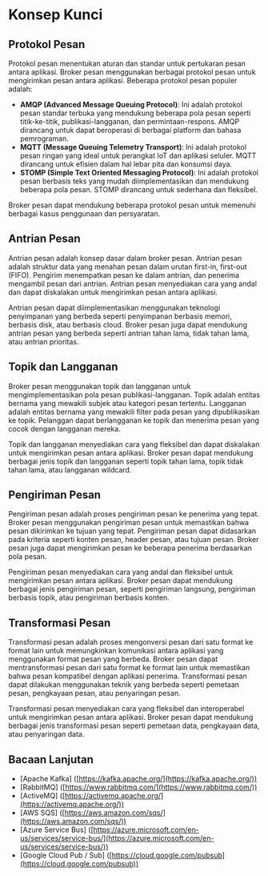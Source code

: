# Konsep Kunci

## **Protokol Pesan**

Protokol pesan menentukan aturan dan standar untuk pertukaran pesan antara aplikasi. Broker pesan menggunakan berbagai protokol pesan untuk mengirimkan pesan antara aplikasi. Beberapa protokol pesan populer adalah:

- **AMQP (Advanced Message Queuing Protocol)**: Ini adalah protokol pesan standar terbuka yang mendukung beberapa pola pesan seperti titik-ke-titik, publikasi-langganan, dan permintaan-respons. AMQP dirancang untuk dapat beroperasi di berbagai platform dan bahasa pemrograman.
- **MQTT (Message Queuing Telemetry Transport)**: Ini adalah protokol pesan ringan yang ideal untuk perangkat IoT dan aplikasi seluler. MQTT dirancang untuk efisien dalam hal lebar pita dan konsumsi daya.
- **STOMP (Simple Text Oriented Messaging Protocol)**: Ini adalah protokol pesan berbasis teks yang mudah diimplementasikan dan mendukung beberapa pola pesan. STOMP dirancang untuk sederhana dan fleksibel.

Broker pesan dapat mendukung beberapa protokol pesan untuk memenuhi berbagai kasus penggunaan dan persyaratan.

## **Antrian Pesan**

Antrian pesan adalah konsep dasar dalam broker pesan. Antrian pesan adalah struktur data yang menahan pesan dalam urutan first-in, first-out (FIFO). Pengirim menempatkan pesan ke dalam antrian, dan penerima mengambil pesan dari antrian. Antrian pesan menyediakan cara yang andal dan dapat diskalakan untuk mengirimkan pesan antara aplikasi.

Antrian pesan dapat diimplementasikan menggunakan teknologi penyimpanan yang berbeda seperti penyimpanan berbasis memori, berbasis disk, atau berbasis cloud. Broker pesan juga dapat mendukung antrian pesan yang berbeda seperti antrian tahan lama, tidak tahan lama, atau antrian prioritas.

## **Topik dan Langganan**

Broker pesan menggunakan topik dan langganan untuk mengimplementasikan pola pesan publikasi-langganan. Topik adalah entitas bernama yang mewakili subjek atau kategori pesan tertentu. Langganan adalah entitas bernama yang mewakili filter pada pesan yang dipublikasikan ke topik. Pelanggan dapat berlangganan ke topik dan menerima pesan yang cocok dengan langganan mereka.

Topik dan langganan menyediakan cara yang fleksibel dan dapat diskalakan untuk mengirimkan pesan antara aplikasi. Broker pesan dapat mendukung berbagai jenis topik dan langganan seperti topik tahan lama, topik tidak tahan lama, atau langganan wildcard.

## **Pengiriman Pesan**

Pengiriman pesan adalah proses pengiriman pesan ke penerima yang tepat. Broker pesan menggunakan pengiriman pesan untuk memastikan bahwa pesan dikirimkan ke tujuan yang tepat. Pengiriman pesan dapat didasarkan pada kriteria seperti konten pesan, header pesan, atau tujuan pesan. Broker pesan juga dapat mengirimkan pesan ke beberapa penerima berdasarkan pola pesan.

Pengiriman pesan menyediakan cara yang andal dan fleksibel untuk mengirimkan pesan antara aplikasi. Broker pesan dapat mendukung berbagai jenis pengiriman pesan, seperti pengiriman langsung, pengiriman berbasis topik, atau pengiriman berbasis konten.

## **Transformasi Pesan**

Transformasi pesan adalah proses mengonversi pesan dari satu format ke format lain untuk memungkinkan komunikasi antara aplikasi yang menggunakan format pesan yang berbeda. Broker pesan dapat mentransformasi pesan dari satu format ke format lain untuk memastikan bahwa pesan kompatibel dengan aplikasi penerima. Transformasi pesan dapat dilakukan menggunakan teknik yang berbeda seperti pemetaan pesan, pengkayaan pesan, atau penyaringan pesan.

Transformasi pesan menyediakan cara yang fleksibel dan interoperabel untuk mengirimkan pesan antara aplikasi. Broker pesan dapat mendukung berbagai jenis transformasi pesan seperti pemetaan data, pengkayaan data, atau penyaringan data.

## **Bacaan Lanjutan**

- [Apache Kafka] ([https://kafka.apache.org/](https://kafka.apache.org/))
- [RabbitMQ] ([https://www.rabbitmq.com/](https://www.rabbitmq.com/))
- [ActiveMQ] ([https://activemq.apache.org/](https://activemq.apache.org/))
- [AWS SQS] ([https://aws.amazon.com/sqs/](https://aws.amazon.com/sqs/))
- [Azure Service Bus] ([https://azure.microsoft.com/en-us/services/service-bus/](https://azure.microsoft.com/en-us/services/service-bus/))
- [Google Cloud Pub / Sub] ([https://cloud.google.com/pubsub](https://cloud.google.com/pubsub))
